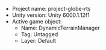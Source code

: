 <!-- UNITY CODE ASSIST INSTRUCTIONS START -->
- Project name: project-globe-rts
- Unity version: Unity 6000.1.12f1
- Active game object:
  - Name: DynamicTerrainManager
  - Tag: Untagged
  - Layer: Default
<!-- UNITY CODE ASSIST INSTRUCTIONS END -->